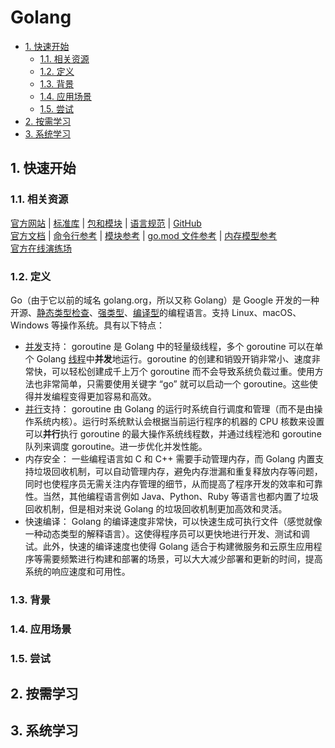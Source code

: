 # Golang<!-- omit in toc -->

- [1. 快速开始](#1-快速开始)
  - [1.1. 相关资源](#11-相关资源)
  - [1.2. 定义](#12-定义)
  - [1.3. 背景](#13-背景)
  - [1.4. 应用场景](#14-应用场景)
  - [1.5. 尝试](#15-尝试)
- [2. 按需学习](#2-按需学习)
- [3. 系统学习](#3-系统学习)

## 1. 快速开始

### 1.1. 相关资源

[官方网站](https://go.dev) | [标准库](https://pkg.go.dev/std) | [包和模块](https://pkg.go.dev/) | [语言规范](https://go.dev/ref/spec) | [GitHub](https://github.com/golang)  
[官方文档](https://go.dev/doc/) | [命令行参考](https://go.dev/doc/cmd) | [模块参考](https://go.dev/ref/mod) | [go.mod 文件参考](https://go.dev/doc/modules/gomod-ref) | [内存模型参考](https://go.dev/ref/mem)  
[官方在线演练场](https://go.dev/play/)

### 1.2. 定义

Go（由于它以前的域名 golang.org，所以又称 Golang）是 Google 开发的一种开源、[静态类型检查](../../../glossary/类型系统.md)、[强类型](../../../glossary/强类型和弱类型语言.md)、[编译型](../../../glossary/解释型、编译型与即时编译型语言.md)的编程语言。支持 Linux、macOS、Windows 等操作系统。具有以下特点：

- [并发](../../../glossary/并发计算和并行计算.md)支持： goroutine 是 Golang 中的轻量级线程，多个 goroutine 可以在单个 Golang [线程](../../../glossary/进程与线程.md)中**并发**地运行。goroutine 的创建和销毁开销非常小、速度非常快，可以轻松创建成千上万个 goroutine 而不会导致系统负载过重。使用方法也非常简单，只需要使用关键字 “go” 就可以启动一个 goroutine。这些使得并发编程变得更加容易和高效。
- [并行](../../../glossary/并发计算和并行计算.md)支持： goroutine 由 Golang 的运行时系统自行调度和管理（而不是由操作系统内核）。运行时系统默认会根据当前运行程序的机器的 CPU 核数来设置可以**并行**执行 goroutine 的最大操作系统线程数，并通过线程池和 goroutine 队列来调度 goroutine。进一步优化并发性能。
- 内存安全： 一些编程语言如 C 和 C++ 需要手动管理内存，而 Golang 内置支持垃圾回收机制，可以自动管理内存，避免内存泄漏和重复释放内存等问题，同时也使程序员无需关注内存管理的细节，从而提高了程序开发的效率和可靠性。当然，其他编程语言例如 Java、Python、Ruby 等语言也都内置了垃圾回收机制，但是相对来说 Golang 的垃圾回收机制更加高效和灵活。
- 快速编译： Golang 的编译速度非常快，可以快速生成可执行文件（感觉就像一种动态类型的解释语言）。这使得程序员可以更快地进行开发、测试和调试。此外，快速的编译速度也使得 Golang 适合于构建微服务和云原生应用程序等需要频繁进行构建和部署的场景，可以大大减少部署和更新的时间，提高系统的响应速度和可用性。

### 1.3. 背景

### 1.4. 应用场景

### 1.5. 尝试

## 2. 按需学习

## 3. 系统学习
